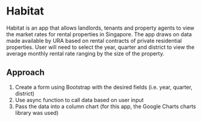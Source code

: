 # Habitat

Habitat is an app that allows landlords, tenants and property agents to view the market rates for rental properties in Singapore. The app draws on data made available by URA based on rental contracts of private residential properties. User will need to select the year, quarter and district to view the average monthly rental rate ranging by the size of the property.

## Approach

1. Create a form using Bootstrap with the desired fields (i.e. year, quarter, district)
2. Use async function to call data based on user input
3. Pass the data into a column chart (for this app, the Google Charts charts library was used)
